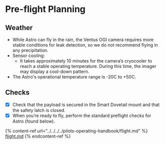 # Pre-flight Planning

## Weather

* While Astro can fly in the rain, the Ventus OGI camera requires more stable conditions for leak detection, so we do not recommend flying in any precipitation.&#x20;
* Sensor cooling:
  * It takes approximately 10 minutes for the camera’s cryocooler to reach a stable operating temperature. During this time, the imager may display a cool-down pattern.
* The Astro's operational temperature range is -20C to +50C.

## Checks

* [x] Check that the payload is secured in the Smart Dovetail mount and that the safety latch is closed.
* [x] When you’re ready to fly, perform the standard preflight checks for Astro (found below).

{% content-ref url="../../../../pilots-operating-handbook/flight.md" %}
[flight.md](../../../../pilots-operating-handbook/flight.md)
{% endcontent-ref %}
